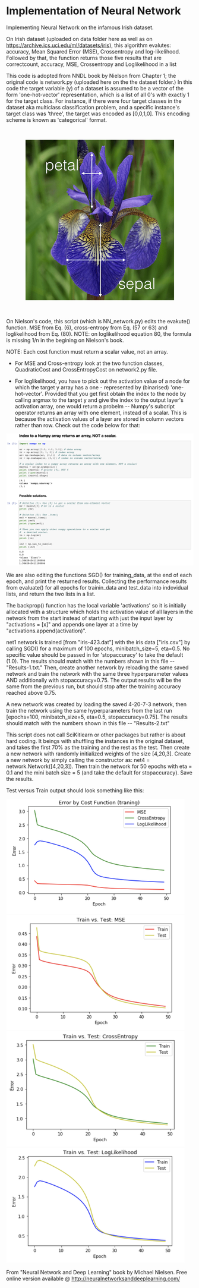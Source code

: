 # Implementation of Neural Network
Implementing Neural Network on the infamous Irish dataset. 

On Irish dataset (uploaded on data folder here as well as on https://archive.ics.uci.edu/ml/datasets/iris), this algorithm evalutes: accuracy, Mean Squared Error (MSE), Crossentropy and log-likelihood. Followed by that, the function returns those five results that are correctcount, accuracy, MSE, Crossentropy and Loglikelihood in a list


This code is adopted from NNDL book by Nielson from Chapter 1; the original code is network.py (uploaded here on the the dataset folder.) In this code the target variable (y) of a dataset is assumed to be a vector of the form 'one-hot-vector' representation, which is a list of all 0's with exactly 1 for the target class. For instance, if there were four target classes in the dataset aka multiclass classification problem, and a specific instance's target class was 'three', the target was encoded as [0,0,1,0]. This encoding scheme is known as 'categorical' format. 

<br>
<p align="center">
<img src = "images/IRISH.png">
 </p>
<br>

On Nielson's code, this script (which is NN_network.py) edits the evakute() function. MSE from Eq. (6), cross-entropy from Eq. (57 or 63) and loglikelihood from Eq. (80). NOTE: on loglikelihood equation 80, the formula is missing 1/n in the begining on Nielson's book. 

NOTE: Each cost function must return a scalar value, not an array. 

- For MSE and Cross-entropy look at the two function classes, QuadraticCost and CrossEntropyCost on network2.py file.

- For loglikelihood, you have to pick out the activation value of a node for which the target y array has a one - represented by (binarised) 'one-hot-vector'. Provided that you get first obtain the index to the node by calling argmax to the target y and give the index to the output layer's activation array, one would return a probelm -- Numpy's subcript operator returns an array with one element, instead of a scalar. This is because the activation values of a layer are stored in column vectors rather than row. Check out the code below for that: 

<p align="center">
<img src = "images/row_column.png">
 </p>

We are also editing the functions SGD() for training_data, at the end of each epoch, and print the resturned results. 
Collecting the performance results from evaluate() for all epochs for trainin_data and test_data into indovidual lists, and return the two lists in a list. 

The backprop() function has the local variable 'activations' so it is initially allocated with a structure which holds the activation value of all layers in the network from the start instead of starting with just the input layer by "activations = [x]" and appends one layer at a time by "activations.append(activation)". 

net1 network is trained [from "iris-423.dat"] with the iris data ["iris.csv"] by calling SGD() for a maximum of 100 epochs, minibatch_size=5, eta=0.5.  No specific value should be passed in for 'stopaccuracy' to take the default (1.0). 
The results should match with the numbers shown in this file -- "Results-1.txt." Then, create another network by reloading the same saved network and train the network with the same three hyperparameter values AND additionally with stopaccuracy=0.75.  The output results will be the same from the previous run, but should stop after the training accuracy reached above 0.75.

A new network was created by loading the saved 4-20-7-3 network, then train the network using the same hyperparameters from the last run [epochs=100, minibatch_size=5, eta=0.5, stopaccuracy=0.75].  The results should match with the numbers shown in this file -- "Results-2.txt"

This script does not call SciKitlearn or other packages but rather is about hard coding. It beings with shuffling the instances in the original dataset, and takes the first 70% as the training and the rest as the test. Then create a new network with randomly initialized weights of the size [4,20,3].  Create a new network by simply calling the constructor as: net4 = network.Network([4,20,3]). Then train the network for 50 epochs with eta = 0.1 and the mini batch size = 5 (and take the default for stopaccuracy). Save the results. 

Test versus Train output should look something like this:


<img src = "images/error_cruves.png" width = "480" height = "310">
<img src = "images/test_v_train.png" width = "480" height = "310">
<img src = "images/test_v_train_1.png" width = "480" height = "310">
<img src = "images/test_v_train_2.png" width = "480" height = "310">



From "Neural Network and Deep Learning" book by Michael Nielsen. Free online version available @ http://neuralnetworksanddeeplearning.com/


